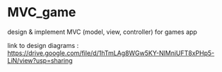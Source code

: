# MVC_game
design &amp; implement MVC (model, view, controller) for games app

link to design diagrams : https://drive.google.com/file/d/1hTmLAg8WGw5KY-NlMniUFT8xPHp5-LiN/view?usp=sharing
